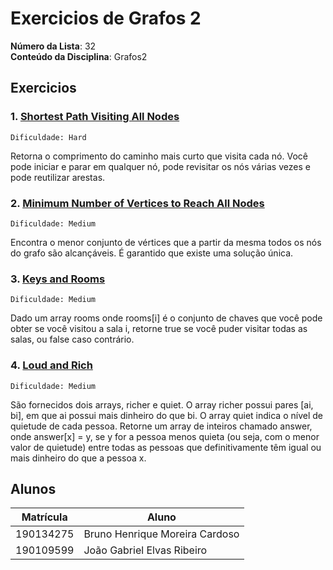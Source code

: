 # Exercicios de Grafos 2

**Número da Lista**: 32<br>
**Conteúdo da Disciplina**: Grafos2<br>


## Exercicios

### 1. [Shortest Path Visiting All Nodes](https://leetcode.com/problems/shortest-path-visiting-all-nodes/)

```
Dificuldade: Hard
```
Retorna o comprimento do caminho mais curto que visita cada nó. Você pode iniciar e parar em qualquer nó, pode revisitar os nós várias vezes e pode reutilizar arestas.

### 2. [Minimum Number of Vertices to Reach All Nodes](https://leetcode.com/problems/minimum-number-of-vertices-to-reach-all-nodes/)

```
Dificuldade: Medium
```
Encontra o menor conjunto de vértices que a partir da mesma todos os nós do grafo são alcançáveis. É garantido que existe uma solução única.


### 3. [Keys and Rooms](https://leetcode.com/problems/keys-and-rooms/)

```
Dificuldade: Medium
```
Dado um array rooms onde rooms[i] é o conjunto de chaves que você pode obter se você visitou a sala i, retorne true se você puder visitar todas as salas, ou false caso contrário.

### 4. [Loud and Rich](https://leetcode.com/problems/loud-and-rich/description/)

```
Dificuldade: Medium
```
São fornecidos dois arrays, richer e quiet. O array richer possui pares [ai, bi], em que ai possui mais dinheiro do que bi. O array quiet indica o nível de quietude de cada pessoa. Retorne um array de inteiros chamado answer, onde answer[x] = y, se y for a pessoa menos quieta (ou seja, com o menor valor de quietude) entre todas as pessoas que definitivamente têm igual ou mais dinheiro do que a pessoa x.

## Alunos
| Matrícula | Aluno                          |
|-----------|--------------------------------|
| 190134275 | Bruno Henrique Moreira Cardoso |
| 190109599 | João Gabriel Elvas Ribeiro     |


